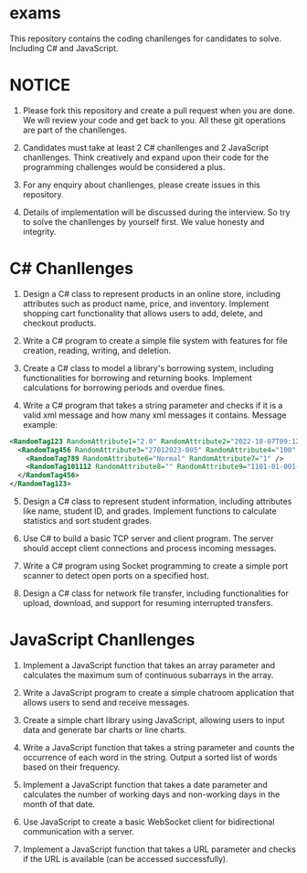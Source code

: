 # exams

This repository contains the coding chanllenges for candidates to solve. Including C# and JavaScript.

# NOTICE

1. Please fork this repository and create a pull request when you are done. We will review your code and get back to you. All these git operations are part of the chanllenges.

2. Candidates must take at least 2 C# chanllenges and 2 JavaScript chanllenges. Think creatively and expand upon their code for the programming challenges would be considered a plus.

3. For any enquiry about chanllenges, please create issues in this repository.

4. Details of implementation will be discussed during the interview. So try to solve the chanllenges by yourself first. We value honesty and integrity.



# C# Chanllenges

1. Design a C# class to represent products in an online store, including attributes such as product name, price, and inventory. Implement shopping cart functionality that allows users to add, delete, and checkout products.

2. Write a C# program to create a simple file system with features for file creation, reading, writing, and deletion.

3. Create a C# class to model a library's borrowing system, including functionalities for borrowing and returning books. Implement calculations for borrowing periods and overdue fines.

4. Write a C# program that takes a string parameter and checks if it is a valid xml message and how many xml messages it contains. Message example:

```xml
<RandomTag123 RandomAttribute1="2.0" RandomAttribute2="2022-10-07T09:12:41Z">
  <RandomTag456 RandomAttribute3="27012023-005" RandomAttribute4="100" RandomAttribute5="999">
    <RandomTag789 RandomAttribute6="Normal" RandomAttribute7="1" />
    <RandomTag101112 RandomAttribute8="" RandomAttribute9="1101-01-001-A0001A01-R" RandomAttribute10="0" RandomAttribute11="1" RandomAttribute12="2022-11-11" />
  </RandomTag456>
</RandomTag123>
```

5. Design a C# class to represent student information, including attributes like name, student ID, and grades. Implement functions to calculate statistics and sort student grades.

6. Use C# to build a basic TCP server and client program. The server should accept client connections and process incoming messages.

7. Write a C# program using Socket programming to create a simple port scanner to detect open ports on a specified host.

8. Design a C# class for network file transfer, including functionalities for upload, download, and support for resuming interrupted transfers.


# JavaScript Chanllenges

1. Implement a JavaScript function that takes an array parameter and calculates the maximum sum of continuous subarrays in the array.

2. Write a JavaScript program to create a simple chatroom application that allows users to send and receive messages.

3. Create a simple chart library using JavaScript, allowing users to input data and generate bar charts or line charts.

4. Write a JavaScript function that takes a string parameter and counts the occurrence of each word in the string. Output a sorted list of words based on their frequency.

5. Implement a JavaScript function that takes a date parameter and calculates the number of working days and non-working days in the month of that date.

6. Use JavaScript to create a basic WebSocket client for bidirectional communication with a server.

7. Implement a JavaScript function that takes a URL parameter and checks if the URL is available (can be accessed successfully).

